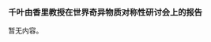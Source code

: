 <h3 class="text-center">千叶由香里教授在世界奇异物质对称性研讨会上的报告</h3>

[title]: <> (千叶由香里教授在世界奇异物质对称性研讨会上的报告)
[time]: <> (2020-01-02)

暂无内容。

